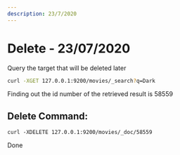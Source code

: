 ```yaml
---
description: 23/7/2020
---
```


# Delete - 23/07/2020

Query the target that will be deleted later

```bash
curl -XGET 127.0.0.1:9200/movies/_search?q=Dark
```

Finding out the id number of the retrieved result is 58559

## Delete Command:

```text
curl -XDELETE 127.0.0.1:9200/movies/_doc/58559
```

Done

